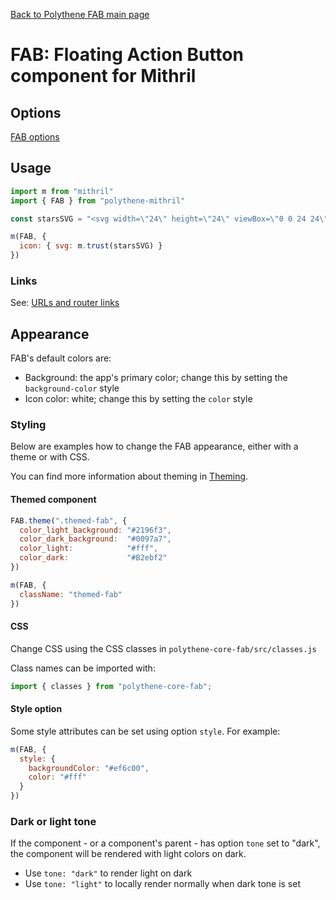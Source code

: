 [Back to Polythene FAB main page](../fab.md)

# FAB: Floating Action Button component for Mithril


## Options

[FAB options](../fab.md)


## Usage

~~~javascript
import m from "mithril"
import { FAB } from "polythene-mithril"

const starsSVG = "<svg width=\"24\" height=\"24\" viewBox=\"0 0 24 24\"><path d=\"M11.99 2C6.47 2 2 6.48 2 12s4.47 10 9.99 10C17.52 22 22 17.52 22 12S17.52 2 11.99 2zm4.24 16L12 15.45 7.77 18l1.12-4.81-3.73-3.23 4.92-.42L12 5l1.92 4.53 4.92.42-3.73 3.23L16.23 18z\"/></svg>"

m(FAB, {
  icon: { svg: m.trust(starsSVG) }
})
~~~

### Links

See: [URLs and router links](../../handling-urls.md)


## Appearance

FAB's default colors are:

* Background: the app's primary color; change this by setting the `background-color` style
* Icon color: white; change this by setting the `color` style


### Styling

Below are examples how to change the FAB appearance, either with a theme or with CSS.

You can find more information about theming in [Theming](../theming.md).

#### Themed component

~~~javascript
FAB.theme(".themed-fab", {
  color_light_background: "#2196f3",
  color_dark_background:  "#0097a7",
  color_light:            "#fff",
  color_dark:             "#B2ebf2"
})

m(FAB, {
  className: "themed-fab"
})
~~~

#### CSS

Change CSS using the CSS classes in `polythene-core-fab/src/classes.js`

Class names can be imported with:

~~~javascript
import { classes } from "polythene-core-fab";
~~~

#### Style option

Some style attributes can be set using option `style`. For example:

~~~javascript
m(FAB, {
  style: {
    backgroundColor: "#ef6c00",
    color: "#fff"
  }
})
~~~

### Dark or light tone

If the component - or a component's parent - has option `tone` set to "dark", the component will be rendered with light colors on dark. 

* Use `tone: "dark"` to render light on dark
* Use `tone: "light"` to locally render normally when dark tone is set
